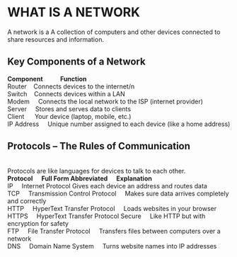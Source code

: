 <h1>WHAT IS A NETWORK</h1>
A network is a A collection of computers and other devices connected to share resources and information.<br>
<h2>Key Components of a Network</h2>
<b>Component</b>&nbsp&nbsp&nbsp&nbsp&nbsp&nbsp&nbsp&nbsp&nbsp         	<b>Function</b><br>
Router&nbsp&nbsp&nbsp	            Connects devices to the internet/n<br>
Switch&nbsp&nbsp&nbsp	           Connects devices within a LAN<br>
Modem  &nbsp&nbsp&nbsp            	Connects the local network to the ISP (internet provider)<br>
Server	 &nbsp&nbsp&nbsp           Stores and serves data to clients<br>
Client	&nbsp  &nbsp&nbsp          Your device (laptop, mobile, etc.)<br>
IP Address	&nbsp&nbsp&nbsp        Unique number assigned to each device (like a home address)<br>

<h2>Protocols – The Rules of Communication</h2><br>
Protocols are like languages for devices to talk to each other.<br>
<b>Protocol</b>	&nbsp&nbsp&nbsp        <b>Full Form	Abbreviated</b>  &nbsp&nbsp&nbsp                <b>Explanation</b> <br>
IP	  &nbsp&nbsp&nbsp            Internet                                Protocol	Gives each device an address and routes data<br>
TCP	             &nbsp&nbsp&nbsp Transmission Control Protocol	    &nbsp&nbsp&nbsp      Makes sure data arrives completely and correctly<br>
HTTP	     &nbsp&nbsp&nbsp       HyperText Transfer Protocol	   &nbsp&nbsp&nbsp         Loads websites in your browser<br>
HTTPS     &nbsp&nbsp&nbsp       	HyperText Transfer Protocol Secure	  &nbsp&nbsp&nbsp  Like HTTP but with encryption for safety<br>
FTP	      &nbsp&nbsp&nbsp        File Transfer Protocol	      &nbsp&nbsp&nbsp          Transfers files between computers over a network<br>
DNS	            &nbsp&nbsp&nbsp  Domain Name System	        &nbsp&nbsp&nbsp            Turns website names into IP addresses<br>
